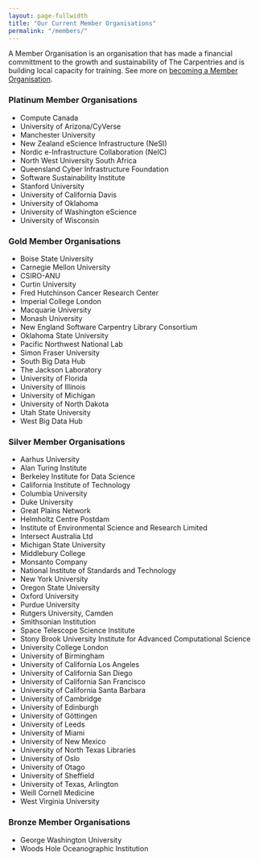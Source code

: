 ```yaml
---
layout: page-fullwidth
title: "Our Current Member Organisations"
permalink: "/members/"
---
```


A Member Organisation is an organisation that has made a financial committment to
the growth and sustainability of The Carpentries and is building local capacity for training. See more on [becoming a Member Organisation](../membership/).

### Platinum Member Organisations

- Compute Canada
- University of Arizona/CyVerse
- Manchester University
- New Zealand eScience Infrastructure (NeSI)
- Nordic e-Infrastructure Collaboration (NeIC)
- North West University South Africa
- Queensland Cyber Infrastructure Foundation
- Software Sustainability Institute
- Stanford University
- University of California Davis
- University of Oklahoma
- University of Washington eScience
- University of Wisconsin

### Gold Member Organisations

- Boise State University
- Carnegie Mellon University
- CSIRO-ANU
- Curtin University
- Fred Hutchinson Cancer Research Center
- Imperial College London
- Macquarie University
- Monash University
- New England Software Carpentry Library Consortium
- Oklahoma State University
- Pacific Northwest National Lab
- Simon Fraser University
- South Big Data Hub
- The Jackson Laboratory
- University of Florida
- University of Illinois
- University of Michigan
- University of North Dakota
- Utah State University
- West Big Data Hub


### Silver Member Organisations

- Aarhus University
- Alan Turing Institute
- Berkeley Institute for Data Science
- California Institute of Technology
- Columbia University
- Duke University
- Great Plains Network
- Helmholtz Centre Postdam
- Institute of Environmental Science and Research Limited
- Intersect Australia Ltd
- Michigan State University
- Middlebury College
- Monsanto Company
- National Institute of Standards and Technology
- New York University
- Oregon State University
- Oxford University
- Purdue University
- Rutgers University, Camden
- Smithsonian Institution
- Space Telescope Science Institute
- Stony Brook University Institute for Advanced Computational Science
- University College London
- University of Birmingham
- University of California Los Angeles
- University of California San Diego
- University of California San Francisco
- University of California Santa Barbara
- University of Cambridge
- University of Edinburgh
- University of Göttingen
- University of Leeds
- University of Miami
- University of New Mexico
- University of North Texas Libraries
- University of Oslo
- University of Otago
- University of Sheffield
- University of Texas, Arlington
- Weill Cornell Medicine
- West Virginia University


### Bronze Member Organisations  
 
 - George Washington University
 - Woods Hole Oceanographic Institution
